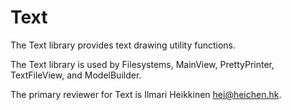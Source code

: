 # Text

The Text library provides text drawing utility functions.

The Text library is used by Filesystems, MainView, PrettyPrinter, TextFileView, and ModelBuilder.

The primary reviewer for Text is Ilmari Heikkinen <hei@heichen.hk>.
